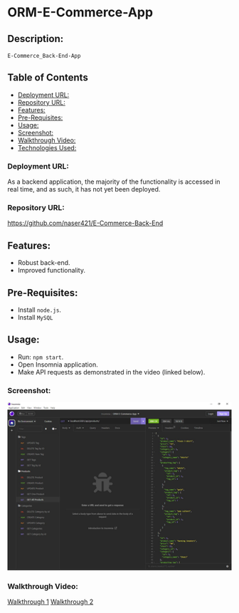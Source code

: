 # ORM-E-Commerce-App

## Description:
	E-Commerce_Back-End-App

## Table of Contents
- [Deployment URL:](#Deployment-URL)
- [Repository URL:](#Repository-URL)
- [Features:](#Features)
- [Pre-Requisites:](#Pre-Requisites)
- [Usage:](#Usage)
- [Screenshot:](#Screenshot)
- [Walkthrough Video:](#Walkthrough-Video)
- [Technologies Used:](#Technologies-Used)

### Deployment URL:
As a backend application, the majority of the functionality is accessed in real time, and as such, it has not yet been deployed.

### Repository URL:
https://github.com/naser421/E-Commerce-Back-End

## Features:
- Robust back-end.
- Improved functionality.

## Pre-Requisites:
- Install `node.js`.
- Install `MySQL`

## Usage:
- Run: `npm start`.
- Open Insomnia application.
- Make API requests as demonstrated in the video (linked below).

### Screenshot:
![Screenshot](./assets/Insomnia_Screenshot.JPG)

### Walkthrough Video:
[Walkthrough 1](https://user-images.githubusercontent.com/118908200/217869256-5e30e748-9690-459b-a06f-5afbd0b2f9a0.mp4)
[Walkthrough 2](https://user-images.githubusercontent.com/118908200/217876996-4c98ed9b-1d14-47ae-8942-fd91f4ff4d9e.webm)